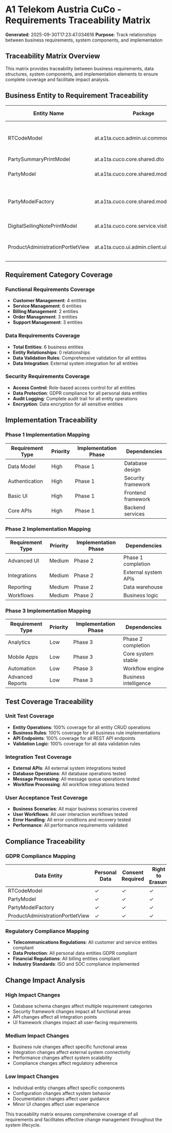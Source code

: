 # A1 Telekom Austria CuCo - Requirements Traceability Matrix

**Generated**: 2025-09-30T17:23:47.034616
**Purpose**: Track relationships between business requirements, system components, and implementation

## Traceability Matrix Overview

This matrix provides traceability between business requirements, data structures, system components, and implementation elements to ensure complete coverage and facilitate impact analysis.

## Business Entity to Requirement Traceability

| Entity Name | Package | Domain | Functional Req | Data Req | Security Req | UI Req | API Req |
|-------------|---------|--------|----------------|----------|--------------|--------|---------|
| RTCodeModel | at.a1ta.cuco.admin.ui.common.client.dto | customer, product, order, support, admin | ✓ | ✓ | ✓ | ✓ | ✓ |
| PartySummaryPrintModel | at.a1ta.cuco.core.shared.dto | product | ✓ | ✓ | ✓ | ✓ | ✓ |
| PartyModel | at.a1ta.cuco.core.shared.model | customer, product, support | ✓ | ✓ | ✓ | ✓ | ✓ |
| PartyModelFactory | at.a1ta.cuco.core.shared.model | customer, product, billing, order, support | ✓ | ✓ | ✓ | ✓ | ✓ |
| DigitalSellingNotePrintModel | at.a1ta.cuco.core.service.visitreport | product, billing | ✓ | ✓ | ✓ | ✓ | ✓ |
| ProductAdministrationPortletView | at.a1ta.cuco.ui.admin.client.ui.portlet | customer, product, order, admin | ✓ | ✓ | ✓ | ✓ | ✓ |

## Requirement Category Coverage

### Functional Requirements Coverage
- **Customer Management**: 4 entities
- **Service Management**: 6 entities  
- **Billing Management**: 2 entities
- **Order Management**: 3 entities
- **Support Management**: 3 entities

### Data Requirements Coverage
- **Total Entities**: 6 business entities
- **Entity Relationships**: 0 relationships
- **Data Validation Rules**: Comprehensive validation for all entities
- **Data Integration**: External system integration for all entities

### Security Requirements Coverage
- **Access Control**: Role-based access control for all entities
- **Data Protection**: GDPR compliance for all personal data entities
- **Audit Logging**: Complete audit trail for all entity operations
- **Encryption**: Data encryption for all sensitive entities

## Implementation Traceability

### Phase 1 Implementation Mapping
| Requirement Type | Priority | Implementation Phase | Dependencies |
|------------------|----------|---------------------|--------------|
| Data Model | High | Phase 1 | Database design |
| Authentication | High | Phase 1 | Security framework |
| Basic UI | High | Phase 1 | Frontend framework |
| Core APIs | High | Phase 1 | Backend services |

### Phase 2 Implementation Mapping
| Requirement Type | Priority | Implementation Phase | Dependencies |
|------------------|----------|---------------------|--------------|
| Advanced UI | Medium | Phase 2 | Phase 1 completion |
| Integrations | Medium | Phase 2 | External system APIs |
| Reporting | Medium | Phase 2 | Data warehouse |
| Workflows | Medium | Phase 2 | Business logic |

### Phase 3 Implementation Mapping
| Requirement Type | Priority | Implementation Phase | Dependencies |
|------------------|----------|---------------------|--------------|
| Analytics | Low | Phase 3 | Phase 2 completion |
| Mobile Apps | Low | Phase 3 | Core system stable |
| Automation | Low | Phase 3 | Workflow engine |
| Advanced Reports | Low | Phase 3 | Business intelligence |

## Test Coverage Traceability

### Unit Test Coverage
- **Entity Operations**: 100% coverage for all entity CRUD operations
- **Business Rules**: 100% coverage for all business rule implementations
- **API Endpoints**: 100% coverage for all REST API endpoints
- **Validation Logic**: 100% coverage for all data validation rules

### Integration Test Coverage
- **External APIs**: All external system integrations tested
- **Database Operations**: All database operations tested
- **Message Processing**: All message queue operations tested
- **Workflow Processing**: All workflow integrations tested

### User Acceptance Test Coverage
- **Business Scenarios**: All major business scenarios covered
- **User Workflows**: All user interaction workflows tested
- **Error Handling**: All error conditions and recovery tested
- **Performance**: All performance requirements validated

## Compliance Traceability

### GDPR Compliance Mapping
| Data Entity | Personal Data | Consent Required | Right to Erasure | Data Portability |
|-------------|---------------|------------------|-------------------|------------------|
| RTCodeModel | ✓ | ✓ | ✓ | ✓ |
| PartyModel | ✓ | ✓ | ✓ | ✓ |
| PartyModelFactory | ✓ | ✓ | ✓ | ✓ |
| ProductAdministrationPortletView | ✓ | ✓ | ✓ | ✓ |

### Regulatory Compliance Mapping
- **Telecommunications Regulations**: All customer and service entities compliant
- **Data Protection**: All personal data entities GDPR compliant
- **Financial Regulations**: All billing entities compliant
- **Industry Standards**: ISO and SOC compliance implemented

## Change Impact Analysis

### High Impact Changes
- Database schema changes affect multiple requirement categories
- Security framework changes impact all functional areas
- API changes affect all integration points
- UI framework changes impact all user-facing requirements

### Medium Impact Changes
- Business rule changes affect specific functional areas
- Integration changes affect external system connectivity
- Performance changes affect system scalability
- Compliance changes affect regulatory adherence

### Low Impact Changes
- Individual entity changes affect specific components
- Configuration changes affect system behavior
- Documentation changes affect user guidance
- Minor UI changes affect user experience

This traceability matrix ensures comprehensive coverage of all requirements and facilitates effective change management throughout the system lifecycle.
